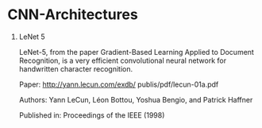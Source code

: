 # CNN-Architectures

1. LeNet 5 

	LeNet-5, from the paper Gradient-Based Learning Applied to Document Recognition, is a very 		efficient convolutional neural network for handwritten character recognition.
	
	Paper: http://yann.lecun.com/exdb/ publis/pdf/lecun-01a.pdf

	Authors: Yann LeCun, Léon Bottou, Yoshua Bengio, and Patrick Haffner

	Published in: Proceedings of the IEEE (1998)
